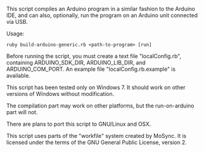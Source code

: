 This script compiles an Arduino program in a similar fashion to the Arduino IDE, and can also, optionally, run the program on an Arduino unit connected via USB.

Usage:

```ruby build-arduino-generic.rb <path-to-program> [run]```

Before running the script, you must create a text file "localConfig.rb", containing ARDUINO_SDK_DIR,
ARDUINO_LIB_DIR, and ARDUINO_COM_PORT. An example file "localConfig.rb.example" is available.

This script has been tested only on Windows 7. It should work on other versions of Windows without modification.

The compilation part may work on other platforms, but the run-on-arduino part will not.

There are plans to port this script to GNU/Linux and OSX.

This script uses parts of the "workfile" system created by MoSync.
It is licensed under the terms of the GNU General Public License, version 2.
